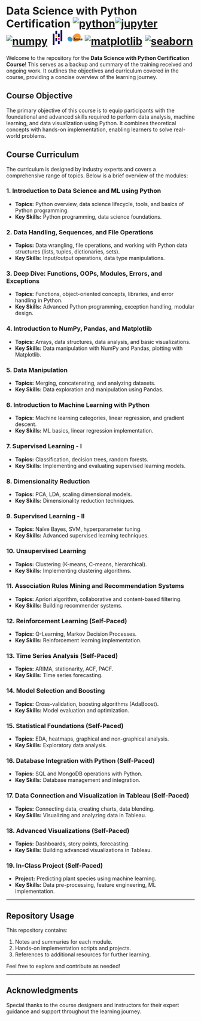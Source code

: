 # Data Science with Python Certification <a href="https://www.python.org" target="_blank" rel="noreferrer"> <img src="https://github.com/gilbarbara/logos/blob/main/logos/python.svg" alt="python" width="40" height="40" /></a><a href="https://jupyter.org/" target="_blank" rel="noreferrer"><img src="https://github.com/gilbarbara/logos/blob/main/logos/jupyter.svg" alt="jupyter" width="40" height="40" /></a><a href="https://numpy.org/" target="_blank" rel="noreferrer"><img src="https://github.com/gilbarbara/logos/blob/main/logos/numpy.svg" alt="numpy" width="40" height="40" /></a>    <a href="https://pandas.pydata.org/" target="_blank" rel="noreferrer"><img src="https://github.com/devicons/devicon/blob/master/icons/pandas/pandas-original.svg" alt="pandas" width="40" height="40" /></a>    <a href="https://scikit-learn.org/stable/" target="_blank" rel="noreferrer"><img src="https://github.com/devicons/devicon/blob/master/icons/scikitlearn/scikitlearn-original.svg" alt="scikitlearn" width="40" height="40" /></a>    <a href="https://matplotlib.org/" target="_blank" rel="noreferrer"><img src="https://github.com/detain/svg-logos/blob/master/svg/m/matplotlib-1.svg" alt="matplotlib" width="40" height="40" /></a>    <a href="https://seaborn.pydata.org/" target="_blank" rel="noreferrer"><img src="https://github.com/gilbarbara/logos/blob/main/logos/seaborn-icon.svg" alt="seaborn" width="40" height="40" /></a>  

Welcome to the repository for the **Data Science with Python Certification Course**! This serves as a backup and summary of the training received and ongoing work. It outlines the objectives and curriculum covered in the course, providing a concise overview of the learning journey.

## Course Objective
The primary objective of this course is to equip participants with the foundational and advanced skills required to perform data analysis, machine learning, and data visualization using Python. It combines theoretical concepts with hands-on implementation, enabling learners to solve real-world problems.

## Course Curriculum
The curriculum is designed by industry experts and covers a comprehensive range of topics. Below is a brief overview of the modules:

### 1. Introduction to Data Science and ML using Python
- **Topics:** Python overview, data science lifecycle, tools, and basics of Python programming.
- **Key Skills:** Python programming, data science foundations.

### 2. Data Handling, Sequences, and File Operations
- **Topics:** Data wrangling, file operations, and working with Python data structures (lists, tuples, dictionaries, sets).
- **Key Skills:** Input/output operations, data type manipulations.

### 3. Deep Dive: Functions, OOPs, Modules, Errors, and Exceptions
- **Topics:** Functions, object-oriented concepts, libraries, and error handling in Python.
- **Key Skills:** Advanced Python programming, exception handling, modular design.

### 4. Introduction to NumPy, Pandas, and Matplotlib
- **Topics:** Arrays, data structures, data analysis, and basic visualizations.
- **Key Skills:** Data manipulation with NumPy and Pandas, plotting with Matplotlib.

### 5. Data Manipulation
- **Topics:** Merging, concatenating, and analyzing datasets.
- **Key Skills:** Data exploration and manipulation using Pandas.

### 6. Introduction to Machine Learning with Python
- **Topics:** Machine learning categories, linear regression, and gradient descent.
- **Key Skills:** ML basics, linear regression implementation.

### 7. Supervised Learning - I
- **Topics:** Classification, decision trees, random forests.
- **Key Skills:** Implementing and evaluating supervised learning models.

### 8. Dimensionality Reduction
- **Topics:** PCA, LDA, scaling dimensional models.
- **Key Skills:** Dimensionality reduction techniques.

### 9. Supervised Learning - II
- **Topics:** Naïve Bayes, SVM, hyperparameter tuning.
- **Key Skills:** Advanced supervised learning techniques.

### 10. Unsupervised Learning
- **Topics:** Clustering (K-means, C-means, hierarchical).
- **Key Skills:** Implementing clustering algorithms.

### 11. Association Rules Mining and Recommendation Systems
- **Topics:** Apriori algorithm, collaborative and content-based filtering.
- **Key Skills:** Building recommender systems.

### 12. Reinforcement Learning (Self-Paced)
- **Topics:** Q-Learning, Markov Decision Processes.
- **Key Skills:** Reinforcement learning implementation.

### 13. Time Series Analysis (Self-Paced)
- **Topics:** ARIMA, stationarity, ACF, PACF.
- **Key Skills:** Time series forecasting.

### 14. Model Selection and Boosting
- **Topics:** Cross-validation, boosting algorithms (AdaBoost).
- **Key Skills:** Model evaluation and optimization.

### 15. Statistical Foundations (Self-Paced)
- **Topics:** EDA, heatmaps, graphical and non-graphical analysis.
- **Key Skills:** Exploratory data analysis.

### 16. Database Integration with Python (Self-Paced)
- **Topics:** SQL and MongoDB operations with Python.
- **Key Skills:** Database management and integration.

### 17. Data Connection and Visualization in Tableau (Self-Paced)
- **Topics:** Connecting data, creating charts, data blending.
- **Key Skills:** Visualizing and analyzing data in Tableau.

### 18. Advanced Visualizations (Self-Paced)
- **Topics:** Dashboards, story points, forecasting.
- **Key Skills:** Building advanced visualizations in Tableau.

### 19. In-Class Project (Self-Paced)
- **Project:** Predicting plant species using machine learning.
- **Key Skills:** Data pre-processing, feature engineering, ML implementation.

---

## Repository Usage
This repository contains:
1. Notes and summaries for each module.
2. Hands-on implementation scripts and projects.
3. References to additional resources for further learning.

Feel free to explore and contribute as needed!

---

## Acknowledgments
Special thanks to the course designers and instructors for their expert guidance and support throughout the learning journey.
